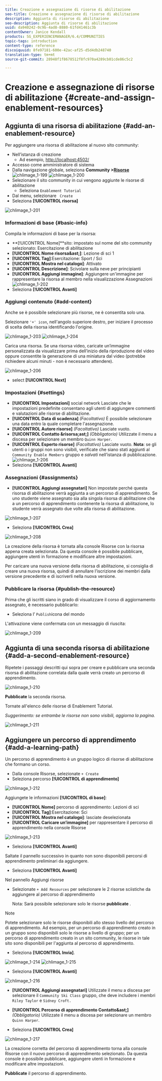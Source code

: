 ```yaml
---
title: Creazione e assegnazione di risorse di abilitazione
seo-title: Creazione e assegnazione di risorse di abilitazione
description: Aggiunta di risorse di abilitazione
seo-description: Aggiunta di risorse di abilitazione
uuid: da940242-0c9b-4ad8-8880-61fd41461c3b
contentOwner: Janice Kendall
products: SG_EXPERIENCEMANAGER/6.4/COMMUNITIES
topic-tags: introduction
content-type: reference
discoiquuid: 8fe97181-600e-42ac-af25-d5d4db248740
translation-type: tm+mt
source-git-commit: 28948f1f8678512f8fc970a4289cb01cde86c5c2

---
```



# Creazione e assegnazione di risorse di abilitazione {#create-and-assign-enablement-resources}

## Aggiunta di una risorsa di abilitazione {#add-an-enablement-resource}

Per aggiungere una risorsa di abilitazione al nuovo sito community:

* Nell’istanza di creazione
   * Ad esempio, [http://localhost:4502/](http://localhost:4503/)
* Accesso come amministratore di sistema
* Dalla navigazione globale, seleziona **Community >[Risorse](resources.md)**   ![chlimage_1-199](assets/chlimage_1-199.png)
   ![chlimage_1-200](assets/chlimage_1-200.png)
* Selezionare il sito community in cui vengono aggiunte le risorse di abilitazione
   * Seleziona `Enablement Tutorial`
* Dal menu, selezionare ` Create`
* Seleziona **[!UICONTROL risorsa]**

![chlimage_1-201](assets/chlimage_1-201.png)

### Informazioni di base {#basic-info}

Compila le informazioni di base per la risorsa:

* **[!UICONTROL Nome]**sito:
impostato sul nome del sito community selezionato: Esercitazione di abilitazione
* **[!UICONTROL Nome risorsa&amp;ast;]**: Lezione di sci 1
* **[!UICONTROL Tag]**:Esercitazione: Sport / Sci
* **[!UICONTROL Mostra nel catalogo]**: Attivato
* **[!UICONTROL Descrizione]**: Scivolare sulla neve per principianti
* **[!UICONTROL Aggiungi immagine]**: Aggiungere un&#39;immagine per rappresentare la risorsa al membro nella visualizzazione Assegnazioni
   ![chlimage_1-202](assets/chlimage_1-202.png)
* Seleziona **[!UICONTROL Avanti]**

### Aggiungi contenuto {#add-content}

Anche se è possibile selezionare più risorse, ne è consentita solo una.

Selezionare `'+' icon`, nell&#39;angolo superiore destro, per iniziare il processo di scelta della risorsa identificando l&#39;origine.

![chlimage_1-203](assets/chlimage_1-203.png) ![chlimage_1-204](assets/chlimage_1-204.png)

Carica una risorsa. Se una risorsa video, caricate un’immagine personalizzata da visualizzare prima dell’inizio della riproduzione del video oppure consentite la generazione di una miniatura dal video (potrebbe richiedere alcuni minuti - non è necessario attendere).

![chlimage_1-206](assets/chlimage_1-205.png)

* select **[!UICONTROL Next]**

### Impostazioni {#settings}

* **[!UICONTROL Impostazioni]** social network Lasciate che le impostazioni predefinite consentano agli utenti di aggiungere commenti e valutazioni alle risorse di abilitazione.
* **[!UICONTROL Data di scadenza]**
   *(Facoltativo)* È possibile selezionare una data entro la quale completare l&#39;assegnazione.
* **[!UICONTROL Autore risorse]**
   *(Facoltativo)* Lasciate vuoto.
* **[!UICONTROL Contatto &amp;risorsa;ast;]**
   *(Obbligatorio)* Utilizzate il menu a discesa per selezionare un membro `Quinn Harper`.
* **[!UICONTROL Esperto risorse]**
   *(Facoltativo)* Lasciate vuoto.
   **Nota**: se gli utenti o i gruppi non sono visibili, verificate che siano stati aggiunti al `Community Enable Members` gruppo e *salvati* nell’istanza di pubblicazione.
   ![chlimage_1-206](assets/chlimage_1-206.png)
* Seleziona **[!UICONTROL Avanti]**

### Assegnazioni {#assignments}

* **[!UICONTROL Aggiungi assegnatari]** Non impostate perché questa risorsa di abilitazione verrà aggiunta a un percorso di apprendimento. Se uno studente viene assegnato sia alla singola risorsa di abilitazione che a un percorso di apprendimento contenente la risorsa di abilitazione, lo studente verrà assegnato due volte alla risorsa di abilitazione.

![chlimage_1-207](assets/chlimage_1-207.png)

* Seleziona **[!UICONTROL Crea]**

![chlimage_1-208](assets/chlimage_1-208.png)

La creazione della risorsa è tornata alla console Risorse con la risorsa appena creata selezionata. Da questa console è possibile pubblicare, aggiungere utenti in formazione e modificare altre impostazioni.

Per caricare una nuova versione della risorsa di abilitazione, si consiglia di creare una nuova risorsa, quindi di annullare l’iscrizione dei membri dalla versione precedente e di iscriverli nella nuova versione.

### Pubblicare la risorsa {#publish-the-resource}

Prima che gli iscritti siano in grado di visualizzare il corso di aggiornamento assegnato, è necessario pubblicarlo:

* Seleziona l’ `Publish`icona del mondo

L&#39;attivazione viene confermata con un messaggio di riuscita:

![chlimage_1-209](assets/chlimage_1-209.png)

## Aggiunta di una seconda risorsa di abilitazione {#add-a-second-enablement-resource}

Ripetete i passaggi descritti qui sopra per creare e pubblicare una seconda risorsa di abilitazione correlata dalla quale verrà creato un percorso di apprendimento.

![chlimage_1-210](assets/chlimage_1-210.png)

**Pubblicate** la seconda risorsa.

Tornate all&#39;elenco delle risorse di Enablement Tutorial.

*Suggerimento: se entrambe le risorse non sono visibili, aggiorna la pagina.*

![chlimage_1-211](assets/chlimage_1-211.png)

## Aggiungere un percorso di apprendimento {#add-a-learning-path}

Un percorso di apprendimento è un gruppo logico di risorse di abilitazione che formano un corso.

* Dalla console Risorse, selezionate `+ Create`
* Seleziona percorso **[!UICONTROL di apprendimento]**

![chlimage_1-212](assets/chlimage_1-212.png)

Aggiungete le informazioni **[!UICONTROL di base]**:

* **[!UICONTROL Nome]** percorso di apprendimento: Lezioni di sci
* **[!UICONTROL Tag]**:Esercitazione: Sci
* **[!UICONTROL Mostra nel catalogo]**: lasciate deselezionata
* **[!UICONTROL Caricare un’immagine]** per rappresentare il percorso di apprendimento nella console Risorse

![chlimage_1-213](assets/chlimage_1-213.png)

* Seleziona **[!UICONTROL Avanti]**

Saltate il pannello successivo in quanto non sono disponibili percorsi di apprendimento preliminari da aggiungere.

* Seleziona **[!UICONTROL Avanti]**

Nel pannello Aggiungi risorse

* Selezionate `+ Add Resources` per selezionare le 2 risorse sciistiche da aggiungere al percorso di apprendimento

   Nota: Sarà possibile selezionare solo le risorse **pubblicate** .

>[!NOTE]
>
>Potete selezionare solo le risorse disponibili allo stesso livello del percorso di apprendimento. Ad esempio, per un percorso di apprendimento creato in un gruppo sono disponibili solo le risorse a livello di gruppo; per un percorso di apprendimento creato in un sito community, le risorse in tale sito sono disponibili per l&#39;aggiunta al percorso di apprendimento.

* Seleziona **[!UICONTROL Invia]**.

![chlimage_1-214](assets/chlimage_1-214.png) ![chlimage_1-215](assets/chlimage_1-215.png)

* Seleziona **[!UICONTROL Avanti]**

![chlimage_1-216](assets/chlimage_1-216.png)

* **[!UICONTROL Aggiungi assegnatari]** Utilizzate il menu a discesa per selezionare il `Community Ski Class` gruppo, che deve includere i membri `Riley Taylor` e `Sidney Croft.`

* **[!UICONTROL Percorso di apprendimento Contatto&amp;ast;]**
   *(Obbligatorio)* Utilizzate il menu a discesa per selezionare un membro `Quinn Harper`.

* Seleziona **[!UICONTROL Crea]**

![chlimage_1-217](assets/chlimage_1-217.png)

La creazione corretta del percorso di apprendimento torna alla console Risorse con il nuovo percorso di apprendimento selezionato. Da questa console è possibile pubblicare, aggiungere utenti in formazione e modificare altre impostazioni.

**Pubblicate** il percorso di apprendimento.


